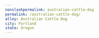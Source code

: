 ```yaml
---
﻿nonslashpermalink: australian-cattle-dog
permalink: /australian-cattle-dog/
alley: Australian Cattle Dog
city: Portland
state: Oregon
---
```

